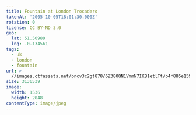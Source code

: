 ```yaml
---
title: Fountain at London Trocadero
takenAt: '2005-10-05T18:01:30.000Z'
rotation: 0
license: CC BY-ND 3.0
geo:
  lat: 51.50989
  lng: -0.134561
tags:
  - uk
  - london
  - fountain
url: >-
  //images.ctfassets.net/bncv3c2gt878/6Z380QN1VmmN7IKB1etlTt/b4f885e159f90bd31fce808d5d1c49b4/fountain-at-london-trocadero_4324909903_o
size: 3136539
image:
  width: 1536
  height: 2048
contentType: image/jpeg
---
```


